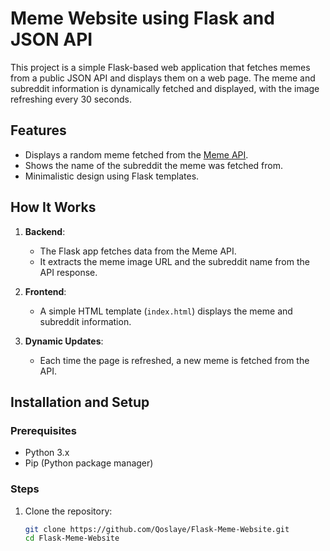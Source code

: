 # Meme Website using Flask and JSON API

This project is a simple Flask-based web application that fetches memes from a public JSON API and displays them on a web page. The meme and subreddit information is dynamically fetched and displayed, with the image refreshing every 30 seconds.

## Features

- Displays a random meme fetched from the [Meme API](https://meme-api.com/).
- Shows the name of the subreddit the meme was fetched from.
- Minimalistic design using Flask templates.

## How It Works

1. **Backend**: 
   - The Flask app fetches data from the Meme API.
   - It extracts the meme image URL and the subreddit name from the API response.

2. **Frontend**:
   - A simple HTML template (`index.html`) displays the meme and subreddit information.

3. **Dynamic Updates**:
   - Each time the page is refreshed, a new meme is fetched from the API.

## Installation and Setup

### Prerequisites
- Python 3.x
- Pip (Python package manager)

### Steps

1. Clone the repository:
   ```bash
   git clone https://github.com/Qoslaye/Flask-Meme-Website.git
   cd Flask-Meme-Website
